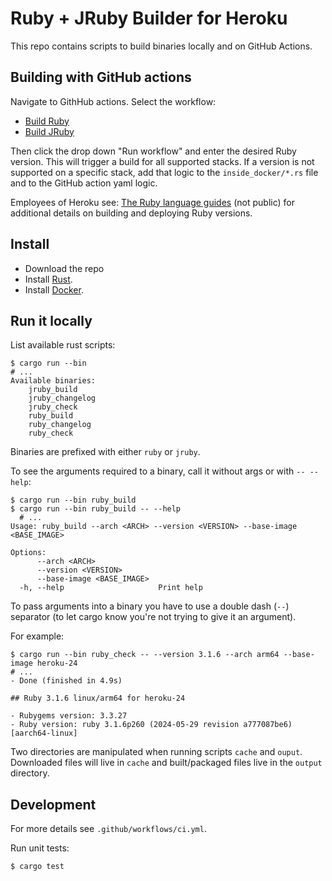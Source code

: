 # Ruby + JRuby Builder for Heroku

This repo contains scripts to build binaries locally and on GitHub Actions.

## Building with GitHub actions

Navigate to GithHub actions. Select the workflow:

- [Build Ruby](https://github.com/heroku/docker-heroku-ruby-builder/actions/workflows/build_ruby.yml)
- [Build JRuby](https://github.com/heroku/docker-heroku-ruby-builder/actions/workflows/build_jruby.yml)

Then click the drop down "Run workflow" and enter the desired Ruby version. This will trigger a build for all supported stacks. If a version is not supported on a specific stack, add that logic to the `inside_docker/*.rs` file and to the GitHub action yaml logic.

Employees of Heroku see: [The Ruby language guides](https://github.com/heroku/languages-team/tree/main/languages/ruby) (not public) for additional details on building and deploying Ruby versions.

## Install

- Download the repo
- Install [Rust](https://www.rust-lang.org/tools/install).
- Install [Docker](https://www.docker.io/gettingstarted/).

## Run it locally

List available rust scripts:

```
$ cargo run --bin
# ...
Available binaries:
    jruby_build
    jruby_changelog
    jruby_check
    ruby_build
    ruby_changelog
    ruby_check
```

Binaries are prefixed with either `ruby` or `jruby`.

To see the arguments required to a binary, call it without args or with `-- --help`:

```
$ cargo run --bin ruby_build
$ cargo run --bin ruby_build -- --help
  # ...
Usage: ruby_build --arch <ARCH> --version <VERSION> --base-image <BASE_IMAGE>

Options:
      --arch <ARCH>
      --version <VERSION>
      --base-image <BASE_IMAGE>
  -h, --help                     Print help
```

To pass arguments into a binary you have to use a double dash (`--`) separator (to let cargo know you're not trying to give it an argument).

For example:

```
$ cargo run --bin ruby_check -- --version 3.1.6 --arch arm64 --base-image heroku-24
# ...
- Done (finished in 4.9s)

## Ruby 3.1.6 linux/arm64 for heroku-24

- Rubygems version: 3.3.27
- Ruby version: ruby 3.1.6p260 (2024-05-29 revision a777087be6) [aarch64-linux]
```

Two directories are manipulated when running scripts `cache` and `ouput`. Downloaded files will live in `cache` and built/packaged files live in the `output` directory.

## Development

For more details see `.github/workflows/ci.yml`.

Run unit tests:

```
$ cargo test
```
